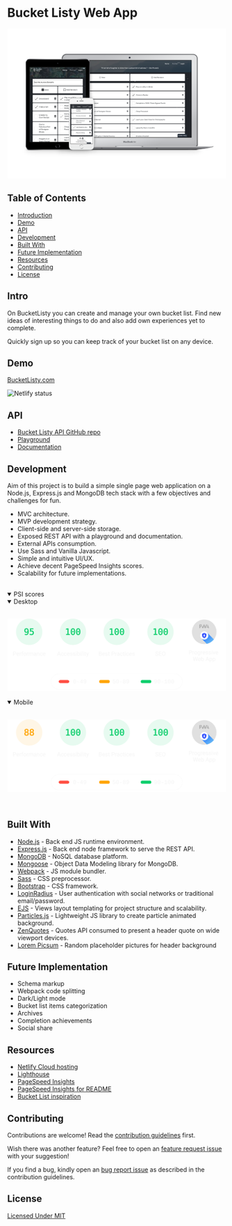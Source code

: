 # Bucket Listy Web App

![GitHub Logo]

## Table of Contents

- [Introduction]
- [Demo]
- [API]
- [Development]
- [Built With]
- [Future Implementation]
- [Resources]
- [Contributing]
- [License]


## Intro

On BucketListy you can create and manage your own bucket list. Find new ideas of interesting things to do and also add own experiences yet to complete.

Quickly sign up so you can keep track of your bucket list on any device.


## Demo
[BucketListy.com]

![Netlify status]


## API

  - [Bucket Listy API GitHub repo](https://github.com/Correia-jpv/Bucket-Listy-API )
  - [Playground](https://bucketlisty-api.herokuapp.com/docs)
  - [Documentation](https://bucketlisty-api.herokuapp.com/docs/jsdoc)


## Development

Aim of this project is to build a simple single page web application on a Node.js, Express.js and MongoDB tech stack with a few objectives and challenges for fun.  

- MVC architecture.
- MVP development strategy.
- Client-side and server-side storage.
- Exposed REST API with a playground and documentation. 
- External APIs consumption.
- Use Sass and Vanilla Javascript.
- Simple and intuitive UI/UX.
- Achieve decent PageSpeed Insights scores.
- Scalability for future implementations.

<br/>

<details open>
  <summary>PSI scores</summary>
<details open>
  <summary>Desktop</summary>
  <br/>

  ![PageSpeed Insights score desktop]
</details>

<details open>
  <summary>Mobile</summary>
  <br/>

  ![PageSpeed Insights score mobile]
</details>
</details>

<br/>


## Built With
- [Node.js] - Back end JS runtime environment.
- [Express.js] - Back end node framework to serve the REST API.
- [MongoDB] - NoSQL database platform.
- [Mongoose] - Object Data Modeling library for MongoDB.
- [Webpack] - JS module bundler.
- [Sass] - CSS preprocessor.
- [Bootstrap] - CSS framework.
- [LoginRadius] - User authentication with social networks or traditional email/password.
- [EJS] - Views layout templating for project structure and scalability.
- [Particles.js] - Lightweight JS library to create particle animated background.
- [ZenQuotes] - Quotes API consumed to present a header quote on wide viewport devices. 
- [Lorem Picsum] - Random placeholder pictures for header background


## Future Implementation

- Schema markup
- Webpack code splitting 
- Dark/Light mode
- Bucket list items categorization
- Archives
- Completion achievements
- Social share


## Resources
- [Netlify Cloud hosting]
- [Lighthouse]
- [PageSpeed Insights]
- [PageSpeed Insights for README]
- [Bucket List inspiration]


## Contributing

Contributions are welcome! Read the [contribution guidelines](/contributing.md) first.

Wish there was another feature? Feel free to open an [feature request issue](/../../issues/new?assignees=Correia-jpv&labels=enhancement&template=feature-request.md&title=%5BREQUEST%5D) with your suggestion!

If you find a bug, kindly open an [bug report issue](/../../issues/new?assignees=Correia-jpv&labels=bug&template=bug_report.md&title=%5BBUG%5D) as described in the contribution guidelines.


## License
[Licensed Under MIT]



<!-- Links -->
  <!-- Header hero image -->
  [GitHub Logo]:documentation/mockup-devices.png

  <!-- Table of Contents -->
  [Introduction]:#Intro
  [Resources]:#resources
  [Contributing]:#contributing
  [License]:#License
  [Demo]:#Demo
  [API]:#API
  [Built With]:#built-with
  [Future Implementation]:#future-implementation
  [Development]:#Development

  <!-- Resources -->
  [LoginRadius]:https://loginradius.com/docs/developer/tutorial/node-js
  [Bucket List inspiration]:https://neal.fun/life-checklist/
  [Webpack]:https://webpack.js.org/
  [Node.js]:https://nodejs.org/
  [MongoDB]:https://mongodb.com/
  [Express.js]:https://expressjs.com/
  [ZenQuotes]:https://zenquotes.io/
  [Sass]:https://sass-lang.com/
  [Particles.js]:https://vincentgarreau.com/particles.js/
  [Netlify Cloud hosting]:https://netlify.com/
  [Bootstrap]:https://getbootstrap.com/
  [Lighthouse]:https://developers.google.com/web/tools/lighthouse
  [PageSpeed Insights]:https://pagespeed.web.dev/
  [PageSpeed Insights for README]:https://github.com/ankurparihar/readme-pagespeed-insights
  [EJS]:#https://ejs.co/
  [Lorem Picsum]:#https://picsum.photos/
  [Mongoose]:#https://mongoosejs.com/

  <!-- Contributing -->
  [issue]:https://github.com/correia-jpv/Bucket-Listy/issues/new

  <!-- Demo -->
  [BucketListy.com]:https://bucketlisty.com/
  [Netlify status]:https://api.netlify.com/api/v1/badges/45b2c9fe-b6ff-4fdc-bc8a-fe600df4ee0a/deploy-status

  
  <!-- License -->
  [Licensed Under MIT]:https://spdx.org/licenses/MIT.html

  <!-- PageSpeed Insights scores -->
  [PageSpeed Insights score desktop]:documentation/psiScore-desktop.svg "PageSpeed Insights score desktop"
  [PageSpeed Insights score mobile]:documentation/psiScore-mobile.svg "PageSpeed Insights score mobile"